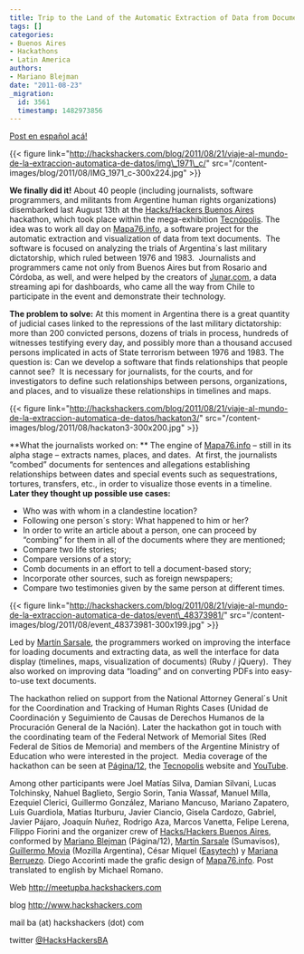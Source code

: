 ```yaml
---
title: Trip to the Land of the Automatic Extraction of Data from Documents
tags: []
categories:
- Buenos Aires
- Hackathons
- Latin America
authors:
- Mariano Blejman
date: "2011-08-23"
_migration:
  id: 3561
  timestamp: 1482973856
---
```


[Post en español acá!][1]

{{< figure link="http://hackshackers.com/blog/2011/08/21/viaje-al-mundo-de-la-extraccion-automatica-de-datos/img\_1971\_c/" src="/content-images/blog/2011/08/IMG\_1971\_c-300x224.jpg" >}}

**We finally did it!** About 40 people (including journalists, software programmers, and militants from Argentine human rights organizations) disembarked last August 13th at the [Hacks/Hackers Buenos Aires][2] hackathon, which took place within the mega-exhibition [Tecnópolis][3]. The idea was to work all day on [Mapa76.info][4], a software project for the automatic extraction and visualization of data from text documents.  The software is focused on analyzing the trials of Argentina´s last military dictatorship, which ruled between 1976 and 1983.  Journalists and programmers came not only from Buenos Aires but from Rosario and Córdoba, as well, and were helped by the creators of [Junar.com][5], a data streaming api for dashboards, who came all the way from Chile to participate in the event and demonstrate their technology.

**The problem to solve:** At this moment in Argentina there is a great quantity of judicial cases linked to the repressions of the last military dictatorship: more than 200 convicted persons, dozens of trials in process, hundreds of witnesses testifying every day, and possibly more than a thousand accused persons implicated in acts of State terrorism between 1976 and 1983. The question is: Can we develop a software that finds relationships that people cannot see?  It is necessary for journalists, for the courts, and for investigators to define such relationships between persons, organizations, and places, and to visualize these relationships in timelines and maps.

{{< figure link="http://hackshackers.com/blog/2011/08/21/viaje-al-mundo-de-la-extraccion-automatica-de-datos/hackaton3/" src="/content-images/blog/2011/08/hackaton3-300x200.jpg" >}}

**What the journalists worked on: ** The engine of [Mapa76.info][4] – still in its alpha stage – extracts names, places, and dates.  At first, the journalists “combed” documents for sentences and allegations establishing relationships between dates and special events such as sequestrations, tortures, transfers, etc., in order to visualize those events in a timeline.  **Later they thought up possible use cases:**

  * Who was with whom in a clandestine location?
  * Following one person´s story: What happened to him or her?
  * In order to write an article about a person, one can proceed by “combing” for them in all of the documents where they are mentioned;
  * Compare two life stories;
  * Compare versions of a story;
  * Comb documents in an effort to tell a document-based story;
  * Incorporate other sources, such as foreign newspapers;
  * Compare two testimonies given by the same person at different times.

{{< figure link="http://hackshackers.com/blog/2011/08/21/viaje-al-mundo-de-la-extraccion-automatica-de-datos/event\_48373981/" src="/content-images/blog/2011/08/event\_48373981-300x199.jpg" >}}

Led by [Martín Sarsale][6], the programmers worked on improving the interface for loading documents and extracting data, as well the interface for data display (timelines, maps, visualization of documents) (Ruby / jQuery).  They also worked on improving data “loading” and on converting PDFs into easy-to-use text documents.

The hackathon relied on support from the National Attorney General´s Unit for the Coordination and Tracking of Human Rights Cases (Unidad de Coordinación y Seguimiento de Causas de Derechos Humanos de la Procuración General de la Nación). Later the hackathon got in touch with the coordinating team of the Federal Network of Memorial Sites (Red Federal de Sitios de Memoria) and members of the Argentine Ministry of Education who were interested in the project.  Media coverage of the hackathon can be seen at [Página/12][7], the [Tecnopolis][8] website and [YouTube][9].

Among other participants were Joel Matías Silva, Damian Silvani, Lucas Tolchinsky, Nahuel Baglieto, Sergio Sorin, Tania Wassaf, Manuel Milla, Ezequiel Clerici, Guillermo González, Mariano Mancuso, Mariano Zapatero, Luis Guardiola, Matias Iturburu, Javier Ciancio, Gisela Cardozo, Gabriel, Javier Pájaro, Joaquín Nuñez, Rodrigo Aza, Marcos Vanetta, Felipe Lerena, Filippo Fiorini and the organizer crew of [Hacks/Hackers Buenos Aires][2], conformed by [Mariano Blejman][10] (Página/12), [Martín Sarsale][6] (Sumavisos), [Guillermo Movia][11] (Mozilla Argentina), César Miquel ([Easytech][12]) y [Mariana Berruezo][13]. Diego Accorinti made the grafic design of [Mapa76.info][4]. Post translated to english by Michael Romano.

Web <http://meetupba.hackshackers.com>

blog <http://www.hackshackers.com>

mail ba (at) hackshackers (dot) com

twitter [@HacksHackersBA][14]

 [1]: http://wp.me/pO4rB-UZ
 [2]: http://meetupba.hackshackers.com
 [3]: http://www.tecnopolis.ar
 [4]: http://mapa76.info
 [5]: http://www.junar.com
 [6]: http://www.twitter.com/runixo
 [7]: http://www.pagina12.com.ar/diario/sociedad/3-174379-2011-08-13.html
 [8]: http://tecnopolis.ar/noticiasdetecnopolis/?p=2943
 [9]: http://www.youtube.com/watch?v=0ByvJ7J2_TY
 [10]: http://www.twitter.com/blejman
 [11]: http://www.twitter.com/deimidis
 [12]: http://www.easytech.com.ar
 [13]: http://www.twitter.com/Myberru
 [14]: http://www.twitter.com/HacksHackersBA